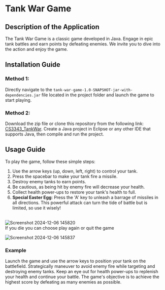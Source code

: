 # Tank War Game

## Description of the Application

The Tank War Game is a classic game developed in Java. Engage in epic tank battles and earn points by defeating enemies. We invite you to dive into the action and enjoy the game.

## Installation Guide

### Method 1:
Directly navigate to the `tank-war-game-1.0-SNAPSHOT-jar-with-dependencies.jar` file located in the project folder and launch the game to start playing.

### Method 2:
Download the zip file or clone this repository from the following link: [CS3343_TankWar](https://github.com/Leoasuka/CS3343_TankWar.git). Create a Java project in Eclipse or any other IDE that supports Java, then compile and run the project.

## Usage Guide

To play the game, follow these simple steps:
1. Use the arrow keys (up, down, left, right) to control your tank.
2. Press the spacebar to make your tank fire a missile.
3. Destroy enemy tanks to earn points.
4. Be cautious, as being hit by enemy fire will decrease your health.
5. Collect health power-ups to restore your tank's health to full.
6. **Special Easter Egg**: Press the 'A' key to unleash a barrage of missiles in all directions. This powerful attack can turn the tide of battle but is limited, so use it wisely!

</br>![Screenshot 2024-12-06 145820](https://github.com/user-attachments/assets/eb93f642-b9a9-432f-93d1-f00d46bea9b2)
</br>If you die you can choose play again or quit the game

 ![Screenshot 2024-12-06 145837](https://github.com/user-attachments/assets/3bfbd838-8907-4555-ac27-a9cfa2c40fa1)

### Example
Launch the game and use the arrow keys to position your tank on the battlefield. Strategically maneuver to avoid enemy fire while targeting and destroying enemy tanks. Keep an eye out for health power-ups to replenish your health and continue your battle. The game's objective is to achieve the highest score by defeating as many enemies as possible.
